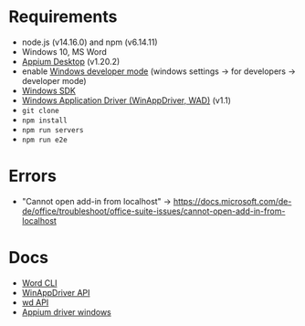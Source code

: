 # Requirements
- node.js (v14.16.0) and npm (v6.14.11)
- Windows 10, MS Word
- [Appium Desktop](https://github.com/appium/appium-desktop/releases) (v1.20.2)
- enable [Windows developer mode](https://docs.microsoft.com/en-us/windows/uwp/get-started/enable-your-device-for-development) (windows settings &rightarrow; for developers &rightarrow; developer mode)
- [Windows SDK](https://developer.microsoft.com/en-us/windows/downloads/windows-10-sdk)
- [Windows Application Driver (WinAppDriver, WAD)](https://github.com/microsoft/WinAppDriver/releases) (v1.1)
- ```git clone```
- ```npm install```
- ```npm run servers```
- ```npm run e2e```

# Errors
- "Cannot open add-in from localhost" &rightarrow; https://docs.microsoft.com/de-de/office/troubleshoot/office-suite-issues/cannot-open-add-in-from-localhost

# Docs
- [Word CLI](https://support.office.com/en-us/article/command-line-switches-for-microsoft-office-products-079164cd-4ef5-4178-b235-441737deb3a6)
- [WinAppDriver API](https://github.com/microsoft/WinAppDriver)
- [wd API](https://github.com/admc/wd/blob/master/doc/api.md)
- [Appium driver windows](https://appium.io/docs/en/drivers/windows/)
